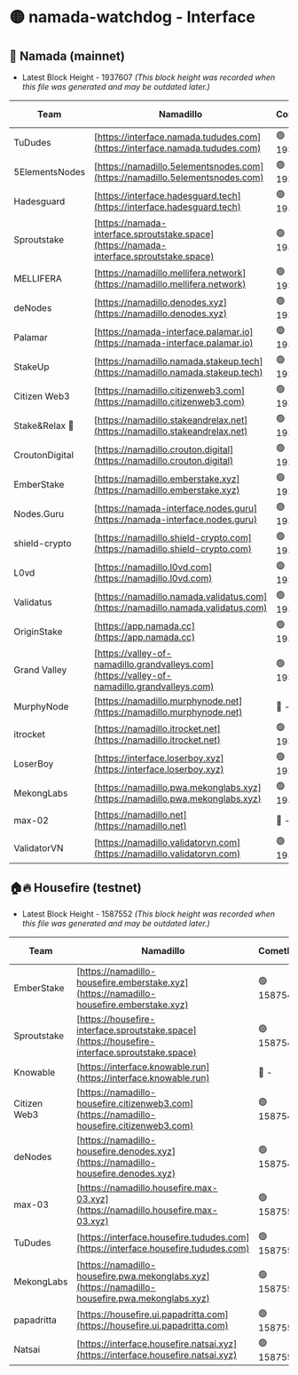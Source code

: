 # 🟡 namada-watchdog - Interface

## 🚀 Namada (mainnet)
- Latest Block Height - 1937607 *(This block height was recorded when this file was generated and may be outdated later.)*

| Team | Namadillo | CometBFT | Indexer | MASP Indexer |
|-|-|-|-|-|
| TuDudes | [https://interface.namada.tududes.com](https://interface.namada.tududes.com) | 🟢 1937586 | 🟢 1937586 | 🟢 1937586 |
| 5ElementsNodes | [https://namadillo.5elementsnodes.com](https://namadillo.5elementsnodes.com) | 🟢 1937587 | 🟢 1937587 | 🟢 1937587 |
| Hadesguard | [https://interface.hadesguard.tech](https://interface.hadesguard.tech) | 🟢 1937587 | 🟢 1937587 | 🟢 1937586 |
| Sproutstake | [https://namada-interface.sproutstake.space](https://namada-interface.sproutstake.space) | 🟢 1937588 | 🟢 1937588 | 🟢 1937588 |
| MELLIFERA | [https://namadillo.mellifera.network](https://namadillo.mellifera.network) | 🟢 1937589 | 🟢 1937589 | 🟢 1937589 |
| deNodes | [https://namadillo.denodes.xyz](https://namadillo.denodes.xyz) | 🟢 1937590 | 🟢 1937590 | 🟢 1937590 |
| Palamar | [https://namada-interface.palamar.io](https://namada-interface.palamar.io) | 🟢 1937590 | 🟢 1937590 | 🟢 1937590 |
| StakeUp | [https://namadillo.namada.stakeup.tech](https://namadillo.namada.stakeup.tech) | 🟢 1937591 | 🟢 1937591 | 🟢 1937591 |
| Citizen Web3 | [https://namadillo.citizenweb3.com](https://namadillo.citizenweb3.com) | 🟢 1937592 | 🟢 1937591 | 🟢 1937591 |
| Stake&Relax 🦥 | [https://namadillo.stakeandrelax.net](https://namadillo.stakeandrelax.net) | 🟢 1937592 | 🟢 1937592 | 🟢 1937592 |
| CroutonDigital | [https://namadillo.crouton.digital](https://namadillo.crouton.digital) | 🟢 1937593 | 🔴 - | 🟢 1937594 |
| EmberStake | [https://namadillo.emberstake.xyz](https://namadillo.emberstake.xyz) | 🟢 1937594 | 🟢 1937594 | 🟢 1937595 |
| Nodes.Guru | [https://namada-interface.nodes.guru](https://namada-interface.nodes.guru) | 🟢 1937595 | 🟢 1937595 | 🟢 1937595 |
| shield-crypto | [https://namadillo.shield-crypto.com](https://namadillo.shield-crypto.com) | 🟢 1937596 | 🟢 1937595 | 🟢 1937596 |
| L0vd | [https://namadillo.l0vd.com](https://namadillo.l0vd.com) | 🟢 1937596 | 🔴 1889999 | 🟢 1937596 |
| Validatus | [https://namadillo.namada.validatus.com](https://namadillo.namada.validatus.com) | 🟢 1937597 | 🟢 1937596 | 🔴 1816671 |
| OriginStake | [https://app.namada.cc](https://app.namada.cc) | 🟢 1937598 | 🟢 1937596 | 🟢 1937596 |
| Grand Valley | [https://valley-of-namadillo.grandvalleys.com](https://valley-of-namadillo.grandvalleys.com) | 🟢 1937598 | 🟢 1937598 | 🟢 1937597 |
| MurphyNode | [https://namadillo.murphynode.net](https://namadillo.murphynode.net) | 🔴 - | 🔴 - | 🔴 - |
| itrocket | [https://namadillo.itrocket.net](https://namadillo.itrocket.net) | 🟢 1937604 | 🟢 1937604 | 🟢 1937604 |
| LoserBoy | [https://interface.loserboy.xyz](https://interface.loserboy.xyz) | 🟢 1937604 | 🟢 1937596 | 🟢 1937596 |
| MekongLabs | [https://namadillo.pwa.mekonglabs.xyz](https://namadillo.pwa.mekonglabs.xyz) | 🟢 1937596 | 🟢 1937596 | 🟢 1937596 |
| max-02 | [https://namadillo.net](https://namadillo.net) | 🔴 - | 🔴 - | 🔴 - |
| ValidatorVN | [https://namadillo.validatorvn.com](https://namadillo.validatorvn.com) | 🟢 1937607 | 🟢 1937603 | 🟢 1937603 |

## 🏠🔥 Housefire (testnet)
- Latest Block Height - 1587552 *(This block height was recorded when this file was generated and may be outdated later.)*

| Team | Namadillo | CometBFT | Indexer | MASP Indexer |
|-|-|-|-|-|
| EmberStake | [https://namadillo-housefire.emberstake.xyz](https://namadillo-housefire.emberstake.xyz) | 🟢 1587546 | 🟢 1587546 | 🟢 1587546 |
| Sproutstake | [https://housefire-interface.sproutstake.space](https://housefire-interface.sproutstake.space) | 🟢 1587547 | 🟢 1587547 | 🟢 1587547 |
| Knowable | [https://interface.knowable.run](https://interface.knowable.run) | 🔴 - | 🔴 - | 🔴 - |
| Citizen Web3 | [https://namadillo-housefire.citizenweb3.com](https://namadillo-housefire.citizenweb3.com) | 🟢 1587549 | 🟢 1587549 | 🔴 403261 |
| deNodes | [https://namadillo-housefire.denodes.xyz](https://namadillo-housefire.denodes.xyz) | 🟢 1587549 | 🔴 1585731 | 🟢 1587549 |
| max-03 | [https://namadillo.housefire.max-03.xyz](https://namadillo.housefire.max-03.xyz) | 🟢 1587550 | 🟢 1587550 | 🟢 1587550 |
| TuDudes | [https://interface.housefire.tududes.com](https://interface.housefire.tududes.com) | 🟢 1587550 | 🟢 1587550 | 🟢 1587550 |
| MekongLabs | [https://namadillo-housefire.pwa.mekonglabs.xyz](https://namadillo-housefire.pwa.mekonglabs.xyz) | 🟢 1587551 | 🟢 1587550 | 🟢 1587550 |
| papadritta | [https://housefire.ui.papadritta.com](https://housefire.ui.papadritta.com) | 🟢 1587551 | 🟢 1587551 | 🟢 1587551 |
| Natsai | [https://interface.housefire.natsai.xyz](https://interface.housefire.natsai.xyz) | 🟢 1587552 | 🟢 1587552 | 🟢 1587552 |

